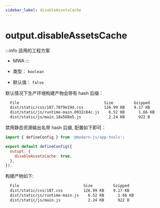 ```yaml
---
sidebar_label: disableAssetsCache
---
```


# output.disableAssetsCache

:::info 适用的工程方案
* MWA
:::

* 类型： `boolean`
* 默认值： `false`

默认情况下生产环境构建产物会带有 hash 后缀：

```bash
  File                                     Size         Gzipped
  dist/static/css/187.7879e19d.css         126.99 KB    9.17 KB
  dist/static/js/runtime-main.0932c84c.js    6.52 KB      1.66 KB
  dist/static/js/main.18a568e5.js            2.24 KB      922 B
```

禁用静态资源输出名带 hash 后缀, 配置如下即可：

```javascript title="modern.config.js"
import { defineConfig } from '@modern-js/app-tools';

export default defineConfig({
  outupt: {
    disableAssetsCache: true,
  },
});
```

构建产物如下:

```bash
  File                            Size         Gzipped
  dist/static/css/187.css         126.99 KB    9.17 KB
  dist/static/js/runtime-main.js    6.52 KB      1.66 KB
  dist/static/js/main.js            2.24 KB      922 B
```
